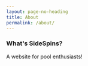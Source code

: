 ```yaml
---
layout: page-no-heading
title: About
permalink: /about/
---
```


### What's SideSpins?

A website for pool enthusiasts!